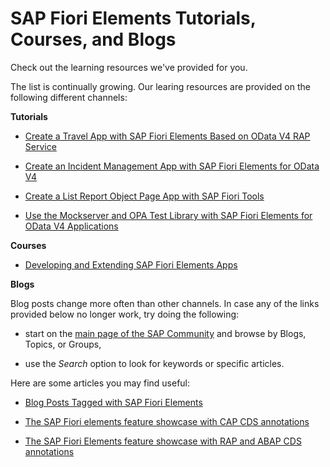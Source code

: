 <!-- loio7715a0167f4443d3a03751be3b3127d1 -->

# SAP Fiori Elements Tutorials, Courses, and Blogs

Check out the learning resources we've provided for you.

The list is continually growing. Our learing resources are provided on the following different channels:

**Tutorials**

-   [Create a Travel App with SAP Fiori Elements Based on OData V4 RAP Service](https://developers.sap.com/group.fiori-tools-odata-v4-travel.html)

-   [Create an Incident Management App with SAP Fiori Elements for OData V4](https://developers.sap.com/group.fiori-tools-odata-v4-incident.html)

-   [Create a List Report Object Page App with SAP Fiori Tools](https://developers.sap.com/group.fiori-tools-lrop.html)

-   [Use the Mockserver and OPA Test Library with SAP Fiori Elements for OData V4 Applications](https://developers.sap.com/group.fiori-elements-mockserver-opa.html)


**Courses**

-   [Developing and Extending SAP Fiori Elements Apps](https://open.sap.com/courses/fiori-ea1)


**Blogs**

Blog posts change more often than other channels. In case any of the links provided below no longer work, try doing the following:

-   start on the [main page of the SAP Community](https://community.sap.com/) and browse by Blogs, Topics, or Groups,

-   use the *Search* option to look for keywords or specific articles.


Here are some articles you may find useful:

-   [Blog Posts Tagged with SAP Fiori Elements](https://blogs.sap.com/tags/ed5c1ef6-932f-4c19-b2ba-1be375109ff5/)

-   [The SAP Fiori elements feature showcase with CAP CDS annotations](https://blogs.sap.com/2021/12/07/the-sap-fiori-elements-feature-showcase-with-cap-cds-annotations/)

-   [The SAP Fiori Elements feature showcase with RAP and ABAP CDS annotations](https://blogs.sap.com/2022/12/19/the-sap-fiori-elements-feature-showcase-with-rap-and-abap-cds-annotations/)


